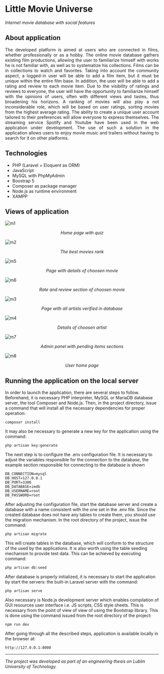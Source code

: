 <h1>Little Movie Universe </h1>
<p><i>Internet movie database with social features</i></p>

## About application
<p align="justify">
The developed platform is aimed at users who are connected in films, whether professionally or as a hobby. The online movie database gathers existing film productions, allowing the user to familiarize himself with works he is not familiar with, as well as to systematize his collections. Films can be in collections to watch and favorites. Taking into account the community aspect, a logged-in user will be able to add a film item, but it must be unique within the entire film base. In addition, the user will be able to add a rating and review to each movie item. Due to the visibility of ratings and reviews to everyone, the user will have the opportunity to familiarize himself with the opinions of users, often with different views and tastes, thus broadening his horizons. A ranking of movies will also play a not inconsiderable role, which will be based on user ratings, sorting movies from the highest average rating. The ability to create a unique user account tailored to their preferences will allow everyone to express themselves. The streaming service Spotify and Youtube have been used in the web application under development. The use of such a solution in the application allows users to enjoy movie music and trailers without having to search for it on other platforms.</p>

## Technologies
<ul>
    <li>PHP (Laravel + Eloquent as ORM)</li>
    <li>JavaScript</li>
    <li>MySQL with PhpMyAdmin</li>
    <li>Boostrap 5</li>
    <li>Composer as package manager</li>
    <li>Node.js as runtime environment</li>
    <li>XAMPP</li>
</ul>

## Views of application
![m1](https://github.com/szylvvia/little_movie_universe/assets/84547266/5e3fa1b9-18aa-498b-8637-808035c41c16)
<p align='center'><i>Home page with quiz</i></p>

![m2](https://github.com/szylvvia/little_movie_universe/assets/84547266/590488c2-e662-4c29-b6ca-b585cede6458)
<p align='center'><i>The best movies rank</i></p>

![m5](https://github.com/szylvvia/little_movie_universe/assets/84547266/3d474333-39b1-4446-b8ba-5a4d49c6b446)
<p align='center'><i>Page with details of choosen movie</i></p>

![m6](https://github.com/szylvvia/little_movie_universe/assets/84547266/3b16ae4a-de2f-4237-9402-dcadfdd9a06f)
<p align='center'><i>Rate and review section of choosen movie</i></p>

![m3](https://github.com/szylvvia/little_movie_universe/assets/84547266/105005ab-8d13-40bc-9a85-a8a2ec953c64)
<p align='center'><i>Page with all artists verified in database</i></p>

![m4](https://github.com/szylvvia/little_movie_universe/assets/84547266/cc37e3e3-cb26-48f2-b7ab-b2df268a1a63)
<p align='center'><i>Details of choosen artist</i></p>

![m7](https://github.com/szylvvia/little_movie_universe/assets/84547266/4866754d-319e-47a1-bca1-e2592b762294)
<p align='center'><i>Admin panel with pending items sections</i></p>

![m8](https://github.com/szylvvia/little_movie_universe/assets/84547266/a0fd5510-27d6-4d58-b157-901fb3bac933)
<p align='center'><i>User home page</i></p>

## Running the application on the local server
In order to launch the application, there are several steps to follow. Beforehand, it is necessary
PHP interpreter, MySQL or MariaDB database server, the tool
Composer and Node.js. Then, in the project directory, issue a command that
will install all the necessary dependencies for proper operation:
```{}
composer install
```
It may also be necessary to generate a new key for the application using the
command: 
```
php artisan key:generate
```
The next step is to configure the
.env configuration file. It is necessary to adjust the variables responsible for the
connection to the database, the example section responsible for connecting to the database is shown
```{php}
DB_CONNECTION=mysql
DB_HOST=127.0.0.1
DB_PORT=3306
DB_DATABASE=imdb
DB_USERNAME=root
DB_PASSWORD=root
```
After adjusting the configuration file, start the database server and create a
database with a name consistent with the one set in the .env file. Since
the created database does not have any tables to create them, you should use the
migration mechanism. In the root directory of the project, issue the command: 
```
php artisan migrate
```
This will create tables in the database, which will conform to the structure of the
used by the applications. It is also worth using the table seeding mechanism to
provide test data. This can be achieved by executing command: 
```
php artisan db:seed
```
After database is properly initialized, it is necessary to start the application by
start the servers: the built-in Laravel server with the command: 
```
php artisan serve
```
Also necessary is Node.js development server which enables compilation of GUI resources
user interface i.e. JS scripts, CSS style sheets. This is necessary from the point of view of
view of using the Bootstrap library. This is done using the command issued from the
root directory of the project: 
```
npm run dev
```
After going through all the described steps, application is available locally in the browser at: 
```
http://127.0.0.1:8000
```
<hr>
<i>The project was developed as part of an engineering thesis on Lublin University of Technology.</i>

